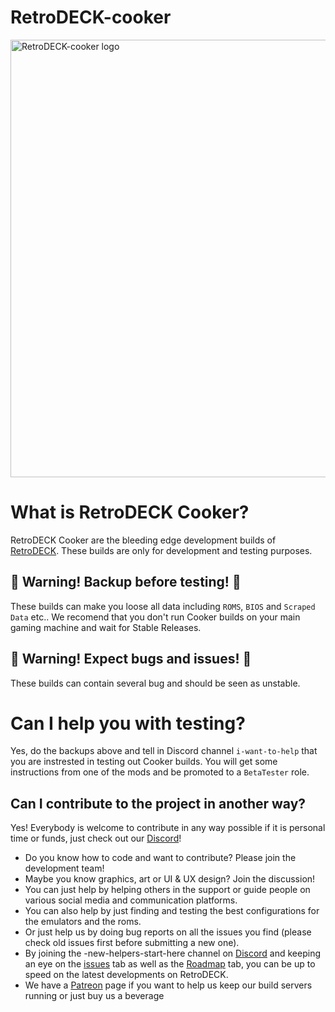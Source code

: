 # RetroDECK-cooker

<img src="https://github.com/XargonWan/RetroDECK-cooker/blob/main/cooker.png?raw=true" alt="RetroDECK-cooker logo" width="700"/>


# What is RetroDECK Cooker?
RetroDECK Cooker are the bleeding edge development builds of [RetroDECK](https://github.com/XargonWan/RetroDECK). These builds are only for development and testing purposes.

## 🛑 Warning! Backup before testing! 🛑
These builds can make you loose all data including `ROMS`, `BIOS` and `Scraped Data` etc..
We recomend that you don't run Cooker builds on your main gaming machine and wait for Stable Releases. 

## 🛑 Warning! Expect bugs and issues! 🛑
These builds can contain several bug and should be seen as unstable. 

# Can I help you with testing? 
Yes, do the backups above and tell in Discord channel `i-want-to-help` that you are instrested in testing out Cooker builds.
You will get some instructions from one of the mods and be promoted to a `BetaTester` role. 

## Can I contribute to the project in another way?
Yes! Everybody is welcome to contribute in any way possible if it is personal time or funds, just check out our [Discord](https://discord.gg/Dz3szYsP8g)!
- Do you know how to code and want to contribute? Please join the development team! 
- Maybe you know graphics, art or UI & UX design? Join the discussion!
- You can just help by helping others in the support or guide people on various social media and communication platforms.
- You can also help by just finding and testing the best configurations for the emulators and the roms.
- Or just help us by doing bug reports on all the issues you find (please check old issues first before submitting a new one).
- By joining the -new-helpers-start-here channel on [Discord](discord.gg/Dz3szYsP8g) and keeping an eye on the [issues](https://github.com/XargonWan/RetroDECK/issues) tab as well as the [Roadmap](https://github.com/XargonWan/RetroDECK/milestones) tab, you can be up to speed on the latest developments on RetroDECK.
- We have a [Patreon](https://www.patreon.com/RetroDECK) page if you want to help us keep our build servers running or just buy us a beverage
